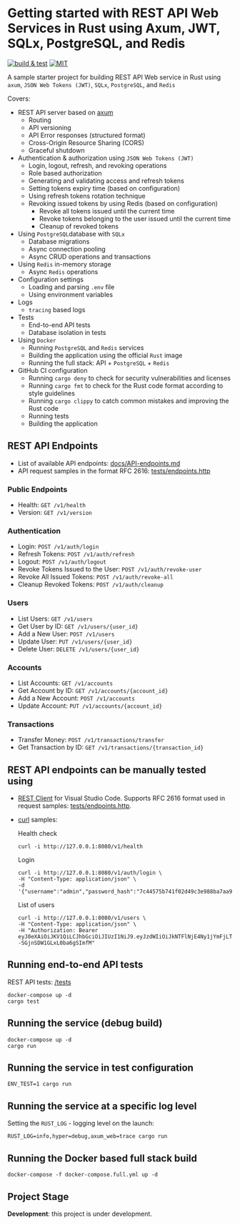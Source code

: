 # Getting started with REST API Web Services in Rust using Axum, JWT, SQLx, PostgreSQL, and Redis

[![build & test](https://github.com/sheroz/axum-web/actions/workflows/ci.yml/badge.svg)](https://github.com/sheroz/axum-web/actions/workflows/ci.yml)
[![MIT](https://img.shields.io/github/license/sheroz/axum-web)](https://github.com/sheroz/axum-web/tree/main/LICENSE)

A sample starter project for building REST API Web service in Rust using `axum`, `JSON Web Tokens (JWT)`, `SQLx`, `PostgreSQL`, and `Redis`

Covers:

- REST API server based on [axum](https://github.com/tokio-rs/axum)
  - Routing
  - API versioning
  - API Error responses (structured format)
  - Cross-Origin Resource Sharing (CORS)
  - Graceful shutdown
- Authentication & authorization using `JSON Web Tokens (JWT)`
  - Login, logout, refresh, and revoking operations
  - Role based authorization
  - Generating and validating access and refresh tokens
  - Setting tokens expiry time (based on configuration)
  - Using refresh tokens rotation technique
  - Revoking issued tokens by using Redis (based on configuration)
    - Revoke all tokens issued until the current time
    - Revoke tokens belonging to the user issued until the current time
    - Cleanup of revoked tokens
- Using `PostgreSQL`database with `SQLx`
  - Database migrations
  - Async connection pooling
  - Async CRUD operations and transactions
- Using `Redis` in-memory storage
  - Async `Redis` operations
- Configuration settings
  - Loading and parsing `.env` file
  - Using environment variables
- Logs
  - `tracing` based logs
- Tests
  - End-to-end API tests
  - Database isolation in tests
- Using `Docker`
  - Running `PostgreSQL` and `Redis` services
  - Building the application using the official `Rust` image
  - Running the full stack: API + `PostgreSQL` + `Redis`
- GitHub CI configuration
  - Running `cargo deny` to check for security vulnerabilities and licenses
  - Running `cargo fmt` to check for the Rust code format according to style guidelines
  - Running `cargo clippy` to catch common mistakes and improving the Rust code
  - Running tests
  - Building the application

## REST API Endpoints

- List of available API endpoints: [docs/API-endpoints.md](/docs/API-Endpoints.md)
- API request samples in the format RFC 2616: [tests/endpoints.http](/tests/endpoints.http)

### Public Endpoints

- Health: `GET /v1/health`
- Version: `GET /v1/version`

### Authentication

- Login: `POST /v1/auth/login`
- Refresh Tokens: `POST /v1/auth/refresh`
- Logout: `POST /v1/auth/logout`
- Revoke Tokens Issued to the User: `POST /v1/auth/revoke-user`
- Revoke All Issued Tokens: `POST /v1/auth/revoke-all`
- Cleanup Revoked Tokens: `POST /v1/auth/cleanup`

### Users

- List Users: `GET /v1/users`
- Get User by ID: `GET /v1/users/{user_id}`
- Add a New User: `POST /v1/users`
- Update User: `PUT /v1/users/{user_id}`
- Delete User: `DELETE /v1/users/{user_id}`

### Accounts

- List Accounts: `GET /v1/accounts`
- Get Account by ID: `GET /v1/accounts/{account_id}`
- Add a New Account: `POST /v1/accounts`
- Update Account: `PUT /v1/accounts/{account_id}`

### Transactions

- Transfer Money: `POST /v1/transactions/transfer`
- Get Transaction by ID: `GET /v1/transactions/{transaction_id}`

## REST API endpoints can be manually tested using

- [REST Client](https://marketplace.visualstudio.com/items?itemName=humao.rest-client) for Visual Studio Code.
Supports RFC 2616 format used in request samples: [tests/endpoints.http](/tests/endpoints.http).
- [curl](https://curl.se/) samples:

  Health check

  ```shell
  curl -i http://127.0.0.1:8080/v1/health
  ```

  Login

  ```shell
  curl -i http://127.0.0.1:8080/v1/auth/login \
  -H "Content-Type: application/json" \
  -d '{"username":"admin","password_hash":"7c44575b741f02d49c3e988ba7aa95a8fb6d90c0ef63a97236fa54bfcfbd9d51"}'
  ```

  List of users

  ```shell
  curl -i http://127.0.0.1:8080/v1/users \
  -H "Content-Type: application/json" \
  -H "Authorization: Bearer eyJ0eXAiOiJKV1QiLCJhbGciOiJIUzI1NiJ9.eyJzdWIiOiJkNTFlNjE4Ny1jYmFjLTQ0ZmEtOWE5NS04ZjFkZWJkYmFlZWEiLCJqdGkiOiIwN2Y3OWE0OC1kMWFhLTQ1ZjItOWE5NS05Y2M5MGZiY2UyYTciLCJpYXQiOjE3MzYwMTA3MjIsImV4cCI6MTczNjAxNDMyMiwidHlwIjowLCJyb2xlcyI6ImFkbWluIn0.3f2c_5PyPXMhgu0FIX4--SGjnSDW1GLxL0ba6gSImfM"
  ```

## Running end-to-end API tests

REST API tests: [/tests](/tests)

```shell
docker-compose up -d
cargo test
```

## Running the service (debug build)

```shell
docker-compose up -d
cargo run
```

## Running the service in test configuration

```shell
ENV_TEST=1 cargo run
```

## Running the service at a specific log level

Setting the `RUST_LOG` - logging level on the launch:

```shell
RUST_LOG=info,hyper=debug,axum_web=trace cargo run
```

## Running the Docker based full stack build

```shell
docker-compose -f docker-compose.full.yml up -d
```

## Project Stage

**Development**: this project is under development.
